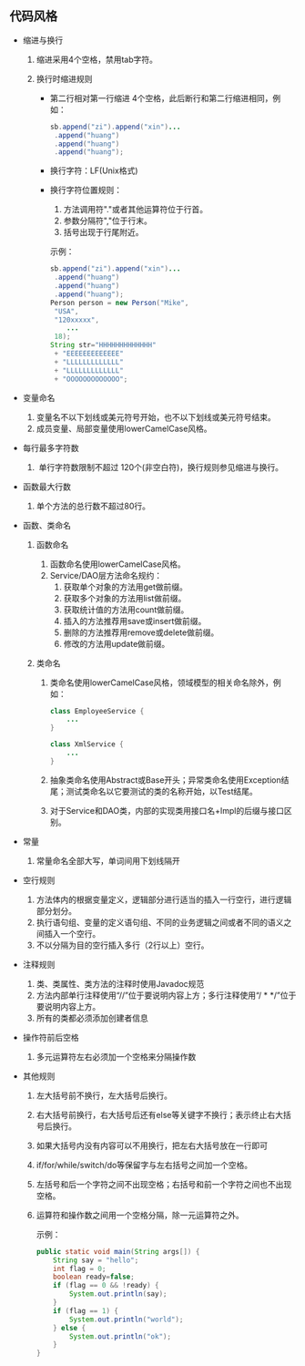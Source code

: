 

## 代码风格

- 缩进与换行

  1. 缩进采用4个空格，禁用tab字符。

  2. 换行时缩进规则

     - 第二行相对第一行缩进 4个空格，此后断行和第二行缩进相同，例如：

       ```java
       sb.append("zi").append("xin")...
       	.append("huang")
       	.append("huang")
       	.append("huang");
       ```

     - 换行字符：LF(Unix格式)

     - 换行字符位置规则：

       1. 方法调用符"."或者其他运算符位于行首。
       2. 参数分隔符","位于行末。
       3. 括号出现于行尾附近。

       示例：

       ```java
       sb.append("zi").append("xin")...
       	.append("huang")
       	.append("huang")
       	.append("huang");
       Person person = new Person("Mike",
       	"USA",
       	"120xxxxx",
           ...
       	18);
       String str="HHHHHHHHHHHHH"
       	+ "EEEEEEEEEEEEE"
       	+ "LLLLLLLLLLLLL"
       	+ "LLLLLLLLLLLLL"
       	+ "OOOOOOOOOOOOO";
       ```

- 变量命名

  1. 变量名不以下划线或美元符号开始，也不以下划线或美元符号结束。
  2. 成员变量、局部变量使用lowerCamelCase风格。

  

- 每行最多字符数

  1. ​	单行字符数限制不超过 120个(非空白符)，换行规则参见缩进与换行。

- 函数最大行数

  1. 单个方法的总行数不超过80行。

  

- 函数、类命名

  1. 函数命名

     1. 函数命名使用lowerCamelCase风格。
     2. Service/DAO层方法命名规约：
        1. 获取单个对象的方法用get做前缀。
        2. 获取多个对象的方法用list做前缀。
        3. 获取统计值的方法用count做前缀。
        4. 插入的方法推荐用save或insert做前缀。
        5. 删除的方法推荐用remove或delete做前缀。
        6. 修改的方法用update做前缀。

  2. 类命名

     1. 类命名使用lowerCamelCase风格，领域模型的相关命名除外，例如：

        ```java
        class EmployeeService {
            ...
        }
        
        class XmlService {
            ...
        }
        ```

     2. 抽象类命名使用Abstract或Base开头；异常类命名使用Exception结尾；测试类命名以它要测试的类的名称开始，以Test结尾。

     3. 对于Service和DAO类，内部的实现类用接口名+Impl的后缀与接口区别。

     

- 常量

  1. 常量命名全部大写，单词间用下划线隔开

- 空行规则

  1. 方法体内的根据变量定义，逻辑部分进行适当的插入一行空行，进行逻辑部分划分。
  2. 执行语句组、变量的定义语句组、不同的业务逻辑之间或者不同的语义之间插入一个空行。
  3. 不以分隔为目的空行插入多行（2行以上）空行。

  

- 注释规则

  1. 类、类属性、类方法的注释时使用Javadoc规范
  2. 方法内部单行注释使用“//”位于要说明内容上方；多行注释使用“/ * */”位于要说明内容上方。
  3. 所有的类都必须添加创建者信息

- 操作符前后空格

  1. 多元运算符左右必须加一个空格来分隔操作数

     

- 其他规则

     1. 左大括号前不换行，左大括号后换行。

     2. 右大括号前换行，右大括号后还有else等关键字不换行；表示终止右大括号后换行。

     3. 如果大括号内没有内容可以不用换行，把左右大括号放在一行即可

     4. if/for/while/switch/do等保留字与左右括号之间加一个空格。

     5. 左括号和后一个字符之间不出现空格；右括号和前一个字符之间也不出现空格。

     6. 运算符和操作数之间用一个空格分隔，除一元运算符之外。

        示例：

        ```java
        public static void main(String args[]) {
        	String say = "hello";
        	int flag = 0;
        	boolean ready=false;
        	if (flag == 0 && !ready) {
        		System.out.println(say);
        	}
        	if (flag == 1) {
        		System.out.println("world");
        	} else {
        		System.out.println("ok");
        	}
        }
        ```

        

